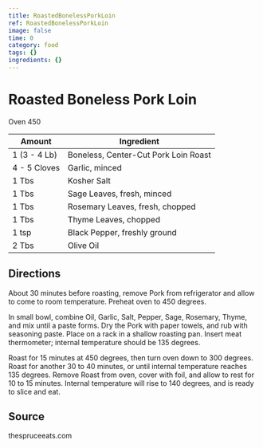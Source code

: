 ```yaml
---
title: RoastedBonelessPorkLoin
ref: RoastedBonelessPorkLoin
image: false
time: 0
category: food
tags: {}
ingredients: {}
---
```

# Roasted Boneless Pork Loin

Oven 450

Amount | Ingredient
----|----
1 (3 - 4 Lb) | Boneless, Center-Cut Pork Loin Roast
4 - 5 Cloves | Garlic, minced
1 Tbs | Kosher Salt
1 Tbs | Sage Leaves, fresh, minced
1 Tbs | Rosemary Leaves, fresh, chopped
1 Tbs | Thyme Leaves, chopped
1 tsp | Black Pepper, freshly ground
2 Tbs | Olive Oil

## Directions

About 30 minutes before roasting, remove Pork from refrigerator and allow to come to room temperature.
Preheat oven to 450 degrees.

In small bowl, combine Oil, Garlic, Salt, Pepper, Sage, Rosemary, Thyme, and mix until a paste forms.
Dry the Pork with paper towels, and rub with seasoning paste.
Place on a rack in a shallow roasting pan.
Insert meat thermometer; internal temperature should be 135 degrees.

Roast for 15 minutes at 450 degrees, then turn oven down to 300 degrees.
Roast for another 30 to 40 minutes, or until internal temperature reaches 135 degrees.
Remove Roast from oven, cover with foil, and allow to rest for 10 to 15 minutes.
Internal temperature will rise to 140 degrees, and is ready to slice and eat.

## Source
thespruceeats.com

